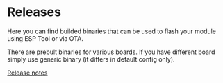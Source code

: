 # Releases
Here you can find builded binaries that can be used to flash your module
using ESP Tool or via OTA.

There are prebult binaries for various boards. If you have different board simply
use generic binary (it differs in default config only).

[Release notes](../doc/release_notes.md)